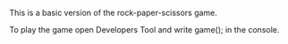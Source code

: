 This is a basic version of the rock-paper-scissors game.

To play the game open Developers Tool and write game(); in the console.
